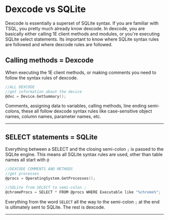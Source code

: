 # Dexcode vs SQLite
Dexcode is essentially a superset of SQLite syntax. If you are familiar with TSQL, you pretty much already know dexcode. In dexcode, you are basically either calling 1E client methods and modules, or you're executing SQLite select statements. Its important to know where SQLite syntax rules are followed and where dexcode rules are followed.

## Calling methods = Dexcode
When executing the 1E client methods, or making comments you need to follow the syntax rules of dexcode.

```c
//ALL DEXCODE  
//get information about the device
@dvc = Device.GetSummary();
```
Comments, assigning data to variables, calling methods, line ending semi-colons, these all follow dexcode syntax rules like case-sensitive object names, column names, parameter names, etc.

---

## SELECT statements = SQLite
Everything between a SELECT and the closing semi-colon `;` is passed to the SQLite engine. This means all SQLite syntax rules are used, other than table names all start with `@`

```c
//DEXCODE COMMENTS AND METHODS
//get processes
@procs = OperatingSystem.GetProcesses();

//SQLite from SELECT to semi-colon ;
@chromeProcs = SELECT * FROM @procs WHERE Executable like "%chrome%";
```
Everything from the word `SELECT` all the way to the semi-colon `;` at the end is ultimately sent to SQLite.  The rest is dexcode.

---

